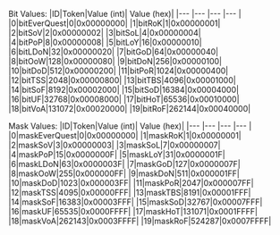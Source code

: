 Bit Values:
|ID|Token|Value (int)| Value (hex)|
|--- |--- |--- |--- |
|0|bitEverQuest|0|0x00000000|
|1|bitRoK|1|0x00000001|
|2|bitSoV|2|0x00000002|
|3|bitSoL|4|0x00000004|
|4|bitPoP|8|0x00000008|
|5|bitLoY|16|0x00000010|
|6|bitLDoN|32|0x00000020|
|7|bitGoD|64|0x00000040|
|8|bitOoW|128|0x00000080|
|9|bitDoN|256|0x00000100|
|10|bitDoD|512|0x00000200|
|11|bitPoR|1024|0x00000400|
|12|bitTSS|2048|0x00000800|
|13|bitTBS|4096|0x00001000|
|14|bitSoF|8192|0x00002000|
|15|bitSoD|16384|0x00004000|
|16|bitUF|32768|0x00008000|
|17|bitHoT|65536|0x00010000|
|18|bitVoA|131072|0x00020000|
|19|bitRoF|262144|0x00040000|

Mask Values:
|ID|Token|Value (int)| Value (hex)|
|--- |--- |--- |--- |
|0|maskEverQuest|0|0x00000000|
|1|maskRoK|1|0x00000001|
|2|maskSoV|3|0x00000003|
|3|maskSoL|7|0x00000007|
|4|maskPoP|15|0x0000000F|
|5|maskLoY|31|0x0000001F|
|6|maskLDoN|63|0x0000003F|
|7|maskGoD|127|0x0000007F|
|8|maskOoW|255|0x000000FF|
|9|maskDoN|511|0x000001FF|
|10|maskDoD|1023|0x000003FF|
|11|maskPoR|2047|0x000007FF|
|12|maskTSS|4095|0x00000FFF|
|13|maskTBS|8191|0x00001FFF|
|14|maskSoF|16383|0x00003FFF|
|15|maskSoD|32767|0x00007FFF|
|16|maskUF|65535|0x0000FFFF|
|17|maskHoT|131071|0x0001FFFF|
|18|maskVoA|262143|0x0003FFFF|
|19|maskRoF|524287|0x0007FFFF|
